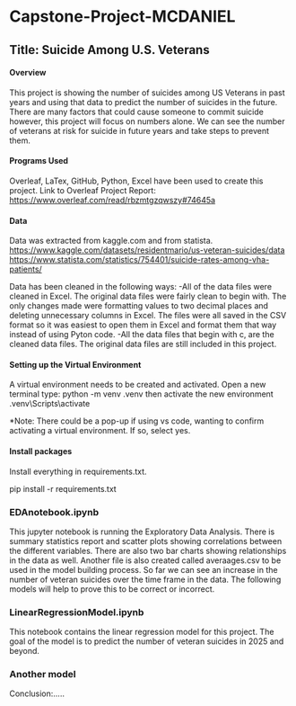 # Capstone-Project-MCDANIEL
## Title: Suicide Among U.S. Veterans

#### Overview
This project is showing the number of suicides among US Veterans in past years and using that data to predict the number of suicides in the future. There are many factors that could cause someone to commit suicide however, this project will focus on numbers alone. We can see the number of veterans at risk for suicide in future years and take steps to prevent them.

#### Programs Used
Overleaf, LaTex, GitHub, Python, Excel have been used to create this project.
Link to Overleaf Project Report: https://www.overleaf.com/read/rbzmtgzqwszy#74645a

#### Data
Data was extracted from kaggle.com and from statista. 
https://www.kaggle.com/datasets/residentmario/us-veteran-suicides/data
https://www.statista.com/statistics/754401/suicide-rates-among-vha-patients/

Data has been cleaned in the following ways:
    -All of the data files were cleaned in Excel. The original data files were fairly clean to begin with. The only changes made were formatting values to two decimal places and deleting unnecessary columns in Excel. The files were all saved in the CSV format so it was easiest to open them in Excel and format them that way instead of using Pyton code.
    -All the data files that begin with c, are the cleaned data files. The original data files are still included in this project. 

#### Setting up the Virtual Environment
A virtual environment needs to be created and activated.
Open a new terminal
type: python -m venv .venv
then activate the new environment
.venv\Scripts\activate

*Note: There could be a pop-up if using vs code, wanting to confirm activating a virtual environment. If so, select yes. 

#### Install packages

Install everything in requirements.txt. 

pip install -r requirements.txt

### EDAnotebook.ipynb
This jupyter notebook is running the Exploratory Data Analysis. There is summary statistics report and scatter plots showing correlations between the different variables. There are also two bar charts showing relationships in the data as well. Another file is also created called averaages.csv to be used in the model building process. So far we can see an increase in the number of veteran suicides over the time frame in the data. The following models will help to prove this to be correct or incorrect.

### LinearRegressionModel.ipynb
This notebook contains the linear regression model for this project. The goal of the model is to predict the number of veteran suicides in 2025 and beyond. 

### Another model




Conclusion:.....